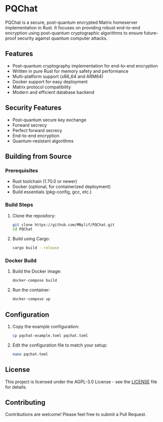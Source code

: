 # PQChat

PQChat is a secure, post-quantum encrypted Matrix homeserver implementation in Rust. It focuses on providing robust end-to-end encryption using post-quantum cryptographic algorithms to ensure future-proof security against quantum computer attacks.

## Features

- Post-quantum cryptography implementation for end-to-end encryption
- Written in pure Rust for memory safety and performance
- Multi-platform support (x86_64 and ARM64)
- Docker support for easy deployment
- Matrix protocol compatibility
- Modern and efficient database backend

## Security Features

- Post-quantum secure key exchange
- Forward secrecy
- Perfect forward secrecy
- End-to-end encryption
- Quantum-resistant algorithms

## Building from Source

### Prerequisites

- Rust toolchain (1.70.0 or newer)
- Docker (optional, for containerized deployment)
- Build essentials (pkg-config, gcc, etc.)

### Build Steps

1. Clone the repository:
   ```bash
   git clone https://github.com/MNylif/PQChat.git
   cd PQChat
   ```

2. Build using Cargo:
   ```bash
   cargo build --release
   ```

### Docker Build

1. Build the Docker image:
   ```bash
   docker-compose build
   ```

2. Run the container:
   ```bash
   docker-compose up
   ```

## Configuration

1. Copy the example configuration:
   ```bash
   cp pqchat-example.toml pqchat.toml
   ```

2. Edit the configuration file to match your setup:
   ```bash
   nano pqchat.toml
   ```

## License

This project is licensed under the AGPL-3.0 License - see the [LICENSE](LICENSE) file for details.

## Contributing

Contributions are welcome! Please feel free to submit a Pull Request.
